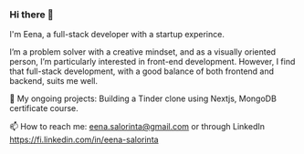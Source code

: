 ### Hi there 👋

I'm Eena, a full-stack developer with a startup experince.

I’m a problem solver with a creative mindset, and as a visually oriented person, I’m particularly interested in front-end development. However, I find that full-stack development, with a good balance of both frontend and backend, suits me well.

🌱 My ongoing projects: Building a Tinder clone using Nextjs,  MongoDB certificate course.

📫 How to reach me: eena.salorinta@gmail.com or through LinkedIn https://fi.linkedin.com/in/eena-salorinta
<!--
**esalorin/esalorin** is a ✨ _special_ ✨ repository because its `README.md` (this file) appears on your GitHub profile.


- 🔭 I’m currently working on ...
- 🌱 I’m currently learning ...
- 👯 I’m looking to collaborate on ...
- 🤔 I’m looking for help with ...
- 💬 Ask me about ...
- 📫 How to reach me: ...
- 😄 Pronouns: ...
- ⚡ Fun fact: ...
-->
